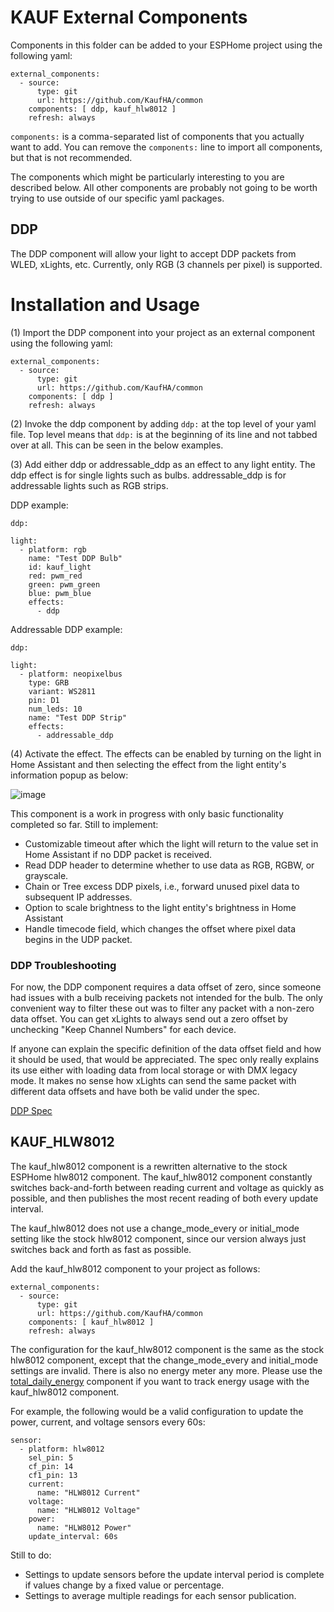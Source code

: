 # KAUF External Components

Components in this folder can be added to your ESPHome project using the following yaml:

```
external_components:
  - source:
      type: git
      url: https://github.com/KaufHA/common
    components: [ ddp, kauf_hlw8012 ]
    refresh: always
```

`components:` is a comma-separated list of components that you actually want to add.  You can remove the `components:` line to import all components, but that is not recommended.

The components which might be particularly interesting to you are described below.  All other components are probably not going to be worth trying to use outside of our specific yaml packages.

## DDP

The DDP component will allow your light to accept DDP packets from WLED, xLights, etc.  Currently, only RGB (3 channels per pixel) is supported.

# Installation and Usage

(1) Import the DDP component into your project as an external component using the following yaml:

```
external_components:
  - source:
      type: git
      url: https://github.com/KaufHA/common
    components: [ ddp ]
    refresh: always
```

(2) Invoke the ddp component by adding `ddp:` at the top level of your yaml file.  Top level means that `ddp:` is at the beginning of its line and not tabbed over at all.  This can be seen in the below examples.

(3) Add either ddp or addressable_ddp as an effect to any light entity.  The ddp effect is for single lights such as bulbs.  addressable_ddp is for addressable lights such as RGB strips.

DDP example:

```
ddp:

light:
  - platform: rgb
    name: "Test DDP Bulb"
    id: kauf_light
    red: pwm_red
    green: pwm_green
    blue: pwm_blue
    effects:
      - ddp
```

Addressable DDP example:

```
ddp:

light:
  - platform: neopixelbus
    type: GRB
    variant: WS2811
    pin: D1
    num_leds: 10
    name: "Test DDP Strip"
    effects:
      - addressable_ddp
```

(4)  Activate the effect.  The effects can be enabled by turning on the light in Home Assistant and then selecting the effect from the light entity's information popup as below:

![image](https://user-images.githubusercontent.com/89616381/206888603-fbd7d5e8-6ccd-4c30-bac6-235cc163dc8c.png)

This component is a work in progress with only basic functionality completed so far.  Still to implement:
- Customizable timeout after which the light will return to the value set in Home Assistant if no DDP packet is received.
- Read DDP header to determine whether to use data as RGB, RGBW, or grayscale.
- Chain or Tree excess DDP pixels, i.e., forward unused pixel data to subsequent IP addresses.
- Option to scale brightness to the light entity's brightness in Home Assistant
- Handle timecode field, which changes the offset where pixel data begins in the UDP packet.

### DDP Troubleshooting

For now, the DDP component requires a data offset of zero, since someone had issues with a bulb receiving packets not intended for the bulb.  The only convenient way to filter these out was to filter any packet with a non-zero data offset.  You can get xLights to always send out a zero offset by unchecking "Keep Channel Numbers" for each device.

If anyone can explain the specific definition of the data offset field and how it should be used, that would be appreciated.  The spec only really explains its use either with loading data from local storage or with DMX legacy mode.  It makes no sense how xLights can send the same packet with different data offsets and have both be valid under the spec.

[DDP Spec](http://www.3waylabs.com/ddp/)

## KAUF_HLW8012

The kauf_hlw8012 component is a rewritten alternative to the stock ESPHome hlw8012 component.  The kauf_hlw8012 component constantly switches back-and-forth between reading current and voltage as quickly as possible, and then publishes the most recent reading of both every update interval.

The kauf_hlw8012 does not use a change_mode_every or initial_mode setting like the stock hlw8012 component, since our version always just switches back and forth as fast as possible.

Add the kauf_hlw8012 component to your project as follows:

```
external_components:
  - source:
      type: git
      url: https://github.com/KaufHA/common
    components: [ kauf_hlw8012 ]
    refresh: always
```

The configuration for the kauf_hlw8012 component is the same as the stock hlw8012 component, except that the change_mode_every and initial_mode settings are invalid.  There is also no energy meter any more.  Please use the [total_daily_energy](https://esphome.io/components/sensor/total_daily_energy.html) component if you want to track energy usage with the kauf_hlw8012 component.

For example, the following would be a valid configuration to update the power, current, and voltage sensors every 60s:

```
sensor:
  - platform: hlw8012
    sel_pin: 5
    cf_pin: 14
    cf1_pin: 13
    current:
      name: "HLW8012 Current"
    voltage:
      name: "HLW8012 Voltage"
    power:
      name: "HLW8012 Power"
    update_interval: 60s
```

Still to do:
- Settings to update sensors before the update interval period is complete if values change by a fixed value or percentage.
- Settings to average multiple readings for each sensor publication.
